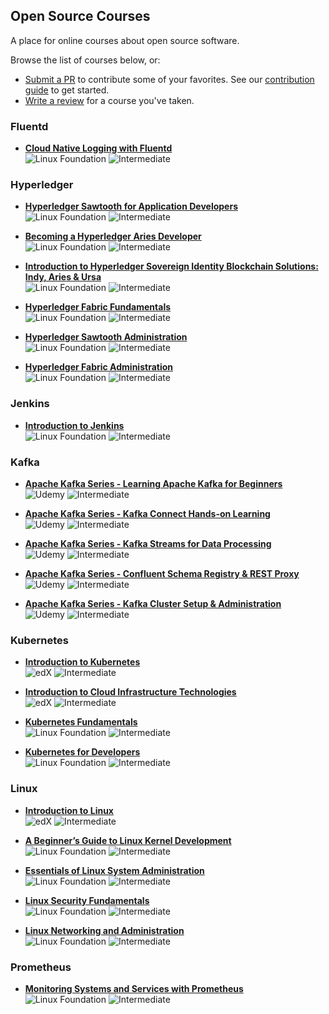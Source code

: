 ## Open Source Courses

A place for online courses about open source software.

Browse the list of courses below, or: 
 - [Submit a PR](https://github.com/osscourses/courses/pulls) to contribute some of your favorites. See our [contribution guide](CONTRIBUTING.md) to get started.
 - [Write a review](https://github.com/osscourses/courses/issues) for a course you've taken.

### Fluentd

 - **[Cloud Native Logging with Fluentd](https://training.linuxfoundation.org/training/cloud-native-logging-with-fluentd-lfs242/)**  
  ![Linux Foundation](https://img.shields.io/badge/-Linux_Foundation-808080) 
  ![Intermediate](https://img.shields.io/badge/-Intermediate-blue)

### Hyperledger

 - **[Hyperledger Sawtooth for Application Developers](https://training.linuxfoundation.org/training/hyperledger-sawtooth-application-developers-lfs174/)**  
 ![Linux Foundation](https://img.shields.io/badge/-Linux_Foundation-808080)
 ![Intermediate](https://img.shields.io/badge/-Foundational-00A86B)  

 - **[Becoming a Hyperledger Aries Developer](https://training.linuxfoundation.org/training/becoming-a-hyperledger-aries-developer-lfs173/)**  
 ![Linux Foundation](https://img.shields.io/badge/-Linux_Foundation-808080)
 ![Intermediate](https://img.shields.io/badge/-Foundational-00A86B)  
 - **[Introduction to Hyperledger Sovereign Identity Blockchain Solutions: Indy, Aries & Ursa](https://training.linuxfoundation.org/training/introduction-to-hyperledger-sovereign-identity-blockchain-solutions-indy-aries-and-ursa/)**  
 ![Linux Foundation](https://img.shields.io/badge/-Linux_Foundation-808080)
 ![Intermediate](https://img.shields.io/badge/-Foundational-00A86B)
 - **[Hyperledger Fabric Fundamentals ](https://training.linuxfoundation.org/training/hyperledger-fabric-fundamentals-lfd271/)**  
 ![Linux Foundation](https://img.shields.io/badge/-Linux_Foundation-808080)
 ![Intermediate](https://img.shields.io/badge/-Intermediate-blue)  
 - **[ Hyperledger Sawtooth Administration](https://training.linuxfoundation.org/training/hyperledger-sawtooth-administration-lfs273/)**  
 ![Linux Foundation](https://img.shields.io/badge/-Linux_Foundation-808080)
 ![Intermediate](https://img.shields.io/badge/-Intermediate-blue)  
 - **[Hyperledger Fabric Administration](https://training.linuxfoundation.org/training/hyperledger-fabric-administration-lfs272/)**  
 ![Linux Foundation](https://img.shields.io/badge/-Linux_Foundation-808080)
 ![Intermediate](https://img.shields.io/badge/-Intermediate-blue)  
 
### Jenkins

 - **[Introduction to Jenkins](https://training.linuxfoundation.org/training/introduction-to-jenkins-lfs167/)**  
 ![Linux Foundation](https://img.shields.io/badge/-Linux_Foundation-808080)
 ![Intermediate](https://img.shields.io/badge/-Foundational-00A86B)

### Kafka

- **[Apache Kafka Series - Learning Apache Kafka for Beginners](https://www.udemy.com/course/apache-kafka/)**  
  ![Udemy](https://img.shields.io/badge/-Udemy-808080)
  ![Intermediate](https://img.shields.io/badge/-Foundational-00A86B)

- **[Apache Kafka Series - Kafka Connect Hands-on Learning](https://goo.gl/wLLLY9)**  
  ![Udemy](https://img.shields.io/badge/-Udemy-808080) 
  ![Intermediate](https://img.shields.io/badge/-Intermediate-blue)

- **[Apache Kafka Series - Kafka Streams for Data Processing](https://goo.gl/bro314)**  
  ![Udemy](https://img.shields.io/badge/-Udemy-808080) 
  ![Intermediate](https://img.shields.io/badge/-Intermediate-blue)

- **[Apache Kafka Series - Confluent Schema Registry & REST Proxy](https://goo.gl/XgWcVz)**  
  ![Udemy](https://img.shields.io/badge/-Udemy-808080) 
  ![Intermediate](https://img.shields.io/badge/-Intermediate-blue)
- **[Apache Kafka Series - Kafka Cluster Setup & Administration ](https://goo.gl/1uYAuU)**  
  ![Udemy](https://img.shields.io/badge/-Udemy-808080)
  ![Intermediate](https://img.shields.io/badge/-Advanced-7f00ff)

### Kubernetes

 - **[Introduction to Kubernetes](https://www.edx.org/course/introduction-to-kubernetes)**  
  ![edX](https://img.shields.io/badge/-edX-808080)
  ![Intermediate](https://img.shields.io/badge/-Foundational-00A86B)

 - **[Introduction to Cloud Infrastructure Technologies ](https://www.edx.org/course/introduction-to-cloud-infrastructure-technologies)**  
  ![edX](https://img.shields.io/badge/-edX-808080)
  ![Intermediate](https://img.shields.io/badge/-Foundational-00A86B)

 - **[Kubernetes Fundamentals](https://training.linuxfoundation.org/training/kubernetes-fundamentals/)**  
 ![Linux Foundation](https://img.shields.io/badge/-Linux_Foundation-808080)
 ![Intermediate](https://img.shields.io/badge/-Intermediate-blue)

 - **[Kubernetes for Developers](https://training.linuxfoundation.org/training/kubernetes-for-developers/)**  
  ![Linux Foundation](https://img.shields.io/badge/-Linux_Foundation-808080)
  ![Intermediate](https://img.shields.io/badge/-Intermediate-blue) 
 
### Linux
 - **[Introduction to Linux ](https://www.edx.org/course/introduction-to-linux)**  
  ![edX](https://img.shields.io/badge/-edX-808080)
  ![Intermediate](https://img.shields.io/badge/-Foundational-00A86B)

 - **[A Beginner’s Guide to Linux Kernel Development](https://training.linuxfoundation.org/training/a-beginners-guide-to-linux-kernel-development-lfd103/)**  
  ![Linux Foundation](https://img.shields.io/badge/-Linux_Foundation-808080)
  ![Intermediate](https://img.shields.io/badge/-Foundational-00A86B)

 - **[Essentials of Linux System Administration](https://training.linuxfoundation.org/training/essentials-of-linux-system-administration/)**  
 ![Linux Foundation](https://img.shields.io/badge/-Linux_Foundation-808080)
 ![Intermediate](https://img.shields.io/badge/-Foundational-00A86B) 

 - **[Linux Security Fundamentals](https://training.linuxfoundation.org/training/linux-security-fundamentals/)**  
  ![Linux Foundation](https://img.shields.io/badge/-Linux_Foundation-808080)
  ![Intermediate](https://img.shields.io/badge/-Intermediate-blue)

 - **[Linux Networking and Administration](https://training.linuxfoundation.org/training/linux-networking-and-administration/)**  
  ![Linux Foundation](https://img.shields.io/badge/-Linux_Foundation-808080)
  ![Intermediate](https://img.shields.io/badge/-Advanced-7f00ff)
 
### Prometheus

 - **[Monitoring Systems and Services with Prometheus](https://training.linuxfoundation.org/training/monitoring-systems-and-services-with-prometheus-lfs241/)**  
  ![Linux Foundation](https://img.shields.io/badge/-Linux_Foundation-808080)
  ![Intermediate](https://img.shields.io/badge/-Intermediate-blue)
